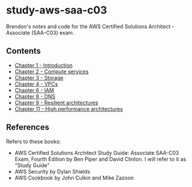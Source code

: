 # study-aws-saa-c03

Brendon's notes and code for the AWS Certified Solutions Architect - Associate (SAA-C03) exam.

## Contents

* [Chapter 1 - Introduction](ch01_intro/ch01_intro.md)
* [Chapter 2 - Compute services](ch02_compute/ch02_compute.md)
* [Chapter 3 - Storage](ch03_storage/ch03_storage.md)
* [Chapter 4 - VPCs](ch04_vpc/ch04_vpc.md)
* [Chapter 6 - IAM](ch06_iam/ch06_iam.md)
* [Chapter 8 - DNS](ch08_dns/ch08_dns.md)
* [Chapter 9 - Resilient architectures](ch10_resilient_arch/ch10_resilient_arch.md)
* [Chapter 11 - High performance architectures](ch11_high_perf_arch/ch11_high_perf_arch.md)

## References

Refers to these books:
- AWS Certified Solutions Architect Study Guide: Associate SAA-C03 Exam, Fourth Edition by Ben Piper and David Clinton. I will refer to it as "Study Guide"
- AWS Security by Dylan Shields
- AWS Cookbook by John Culkin and Mike Zazoon
